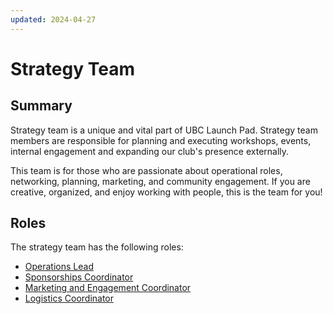 ```yaml
---
updated: 2024-04-27
---
```


# Strategy Team

## Summary

Strategy team is a unique and vital part of UBC Launch Pad. Strategy team members are responsible for planning and executing workshops, events, internal engagement and expanding our club's presence externally.

This team is for those who are passionate about operational roles, networking, planning, marketing, and community engagement. If you are creative, organized, and enjoy working with people, this is the team for you!

## Roles

The strategy team has the following roles:

- [Operations Lead](./operations-lead.md)
- [Sponsorships Coordinator](./sponsorships-coordinator.md)
- [Marketing and Engagement Coordinator](./engagement-coordinator)
- [Logistics Coordinator](./logistics-coordinator)
